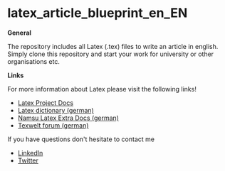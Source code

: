 # latex_article_blueprint_en_EN


**General**

The repository includes all Latex (.tex) files to write an article in english. Simply clone this repository and start your work for university or other organisations etc. 



**Links**

For more information about Latex please visit the following links!

- [Latex Project Docs](https://www.latex-project.org/help/documentation/)
- [Latex dictionary (german)](https://de.wikibooks.org/wiki/LaTeX-Kompendium:_Wörterbuch)
- [Namsu Latex Extra Docs (german)](https://www.namsu.de/latex-extra.html)
- [Texwelt forum (german)](https://texwelt.de/wissen/)



If you have questions don't hesitate to contact me

- [LinkedIn](https://www.linkedin.com/in/alexander-teusz-7b1312153/)
- [Twitter](https://twitter.com/DavidAlexT94)